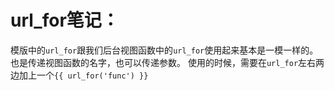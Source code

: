 # url_for笔记：

模版中的`url_for`跟我们后台视图函数中的`url_for`使用起来基本是一模一样的。也是传递视图函数的名字，也可以传递参数。
使用的时候，需要在`url_for`左右两边加上一个`{{ url_for('func') }}`
